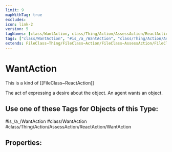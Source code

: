 ```yaml
---
limit: 9
mapWithTag: true
excludes:
icon: link-2
version: 5
tagNames: [class/WantAction, class/Thing/Action/AssessAction/ReactAction/WantAction, is_a_/WantAction, schema-org/WantAction]
tags: ["class/WantAction", "#is_/a_/WantAction", "class/Thing/Action/AssessAction/ReactAction/WantAction"]
extends: FileClass~Thing/FileClass~Action/FileClass~AssessAction/FileClass~ReactAction
---
```


# WantAction
This is a kind of [[FileClass~ReactAction]]

The act of expressing a desire about the object. An agent wants an object.


## Use one of these Tags for Objects of this Type:

#is_/a_/WantAction
#class/WantAction
#class/Thing/Action/AssessAction/ReactAction/WantAction

## Properties:


